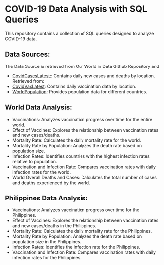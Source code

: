 # COVID-19 Data Analysis with SQL Queries

This repository contains a collection of SQL queries designed to analyze COVID-19 data. 

## Data Sources:

The Data Source is retrieved from Our World in Data Github Repository and 

- [CovidCasesLatest:](https://github.com/owid/covid-19-data/blob/c6b482425695ed67d3fff85ce614fc4189cf2c17/public/data/cases_deaths/full_data.csv): Contains daily new cases and deaths by location. Retrieved from:
- [CovidVaxLatest](https://github.com/owid/covid-19-data/blob/c6b482425695ed67d3fff85ce614fc4189cf2c17/public/data/vaccinations/vaccinations.csv): Contains daily vaccination data by location.
- [WorldPopulation](https://population.un.org/wpp/Download/Standard/CSV/): Provides population data for different countries.

## World Data Analysis:

- Vaccinations: Analyzes vaccination progress over time for the entire world.
- Effect of Vaccines: Explores the relationship between vaccination rates and new cases/deaths.
- Mortality Rate: Calculates the daily mortality rate for the world.
- Mortality Rate by Population: Analyzes the death rate based on population size.
- Infection Rates: Identifies countries with the highest infection rates relative to population.
- Vaccination and Infection Rate: Compares vaccination rates with daily infection rates for the world.
- World Overall Deaths and Cases: Calculates the total number of cases and deaths experienced by the world.

## Philippines Data Analysis:

- Vaccinations: Analyzes vaccination progress over time for the Philippines.
- Effect of Vaccines: Explores the relationship between vaccination rates and new cases/deaths in the Philippines.
- Mortality Rate: Calculates the daily mortality rate for the Philippines.
- Mortality Rate by Population: Analyzes the death rate based on population size in the Philippines.
- Infection Rates: Identifies the infection rate for the Philippines.
- Vaccination and Infection Rate: Compares vaccination rates with daily infection rates for the Philippines.

